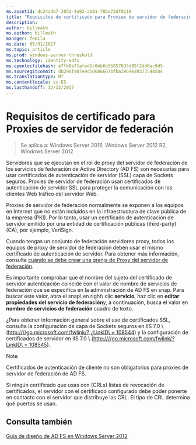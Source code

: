 ```yaml
---
ms.assetid: dc24adb7-385d-4a92-ab81-78ba73df0118
title: "Requisitos de certificado para Proxies de servidor de federación"
description: 
author: billmath
ms.author: billmath
manager: femila
ms.date: 05/31/2017
ms.topic: article
ms.prod: windows-server-threshold
ms.technology: identity-adfs
ms.openlocfilehash: e7fb8e71afed1c0eb6b55857835d95f2dd0ec9d5
ms.sourcegitcommit: db290fa07e9d50686667bfba3969e20377548504
ms.translationtype: MT
ms.contentlocale: es-ES
ms.lasthandoff: 12/12/2017
---
```

# <a name="certificate-requirements-for-federation-server-proxies"></a>Requisitos de certificado para Proxies de servidor de federación

>Se aplica a: Windows Server 2016, Windows Server 2012 R2, Windows Server 2012

Servidores que se ejecutan en el rol de proxy del servidor de federación de los servicios de federación de Active Directory \(AD FS\) son necesarias para usar certificados de autenticación de servidor \(SSL\) capa de Sockets seguros. Proxies de servidor de federación usan certificados de autenticación de servidor SSL para proteger la comunicación con los clientes Web tráfico del servidor Web.  
  
Proxies de servidor de federación normalmente se exponen a los equipos en Internet que no están incluidos en la infraestructura de clave pública de la empresa \(PKI\). Por lo tanto, usar un certificado de autenticación de servidor emitido por una entidad de certificación públicas \(third\-party\) \(CA\), por ejemplo, VeriSign.  
  
Cuando tengas un conjunto de federación servidores proxy, todos los equipos de proxy de servidor de federación deben usar el mismo certificado de autenticación de servidor. Para obtener más información, consulta [cuándo se debe crear una granja de Proxy del servidor de federación](When-to-Create-a-Federation-Server-Proxy-Farm.md).  
  
Es importante comprobar que el nombre del sujeto del certificado de servidor autenticación coincide con el valor de nombre de servicios de federación que se especifica en la administración de AD FS en snap\. Para buscar este valor, abra el snap\ en right\ clic **servicio**, haz clic en **editar propiedades del servicio de federación**y, a continuación, busca el valor en **nombre de servicios de federación** cuadro de texto.  
  
¿Para obtener información general sobre el uso de certificados SSL, consulta la configuración de capa de Sockets seguros en IIS 7.0 \ ([http:///\/go.microsoft.com\/fwlink\/? ¿LinkID\ = 108544](https://go.microsoft.com/fwlink/?LinkID=108544)\) y la configuración de certificados de servidor en IIS 7.0 \ ([http:///\/go.microsoft.com\/fwlink\/? LinkID\ = 108545](https://go.microsoft.com/fwlink/?LinkID=108545)\).  
  
> [!NOTE]  
> Certificados de autenticación de cliente no son obligatorios para proxies de servidor de federación de AD FS.  
  
Si ningún certificado que usas con \(CRLs\) listas de revocación de certificados, el servidor con el certificado configurado debe poder ponerte en contacto con el servidor que distribuye las CRL. El tipo de CRL determina qué puertos se usan.  
  
## <a name="see-also"></a>Consulta también
[Guía de diseño de AD FS en Windows Server 2012](AD-FS-Design-Guide-in-Windows-Server-2012.md)

